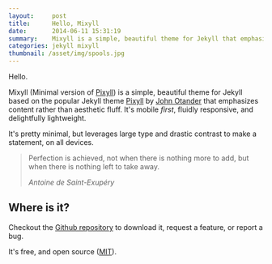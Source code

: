 ```yaml
---
layout:     post
title:      Hello, Mixyll
date:       2014-06-11 15:31:19
summary:    Mixyll is a simple, beautiful theme for Jekyll that emphasizes content rather than aesthetic fluff.
categories: jekyll mixyll
thumbnail: /asset/img/spools.jpg
---
```


Hello.

Mixyll (Minimal version of [Pixyll](https://github.com/johno/pixyll)) is a simple, beautiful theme for Jekyll based on the popular Jekyll theme [Pixyll](https://github.com/johno/pixyll) by [John Otander](http://johnotander.com) that emphasizes content rather than aesthetic fluff. It's mobile _first_, fluidly responsive, and delightfully lightweight.

It's pretty minimal, but leverages large type and drastic contrast to make a statement, on all devices.

<blockquote>
  <p>
    Perfection is achieved, not when there is nothing more to add, but when there is nothing left to take away.
  </p>
  <footer><cite title="Antoine de Saint-Exupéry">Antoine de Saint-Exupéry</cite></footer>
</blockquote>

## Where is it?

Checkout the [Github repository](https://github.com/saikiransripada/mixyll) to download it, request a feature, or report a bug.

It's free, and open source ([MIT](http://opensource.org/licenses/MIT)).
